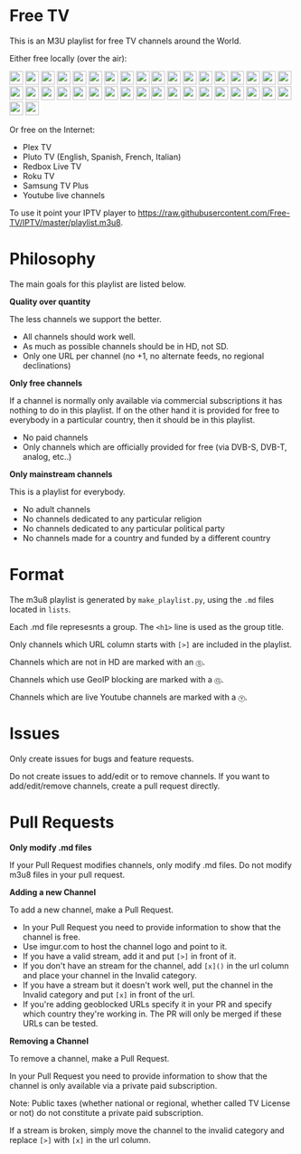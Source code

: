 Free TV
=======

This is an M3U playlist for free TV channels around the World.

Either free locally (over the air):

<img src="https://hatscripts.github.io/circle-flags/flags/gb.svg" width="24"> <img src="https://hatscripts.github.io/circle-flags/flags/us.svg" width="24"> <img src="https://hatscripts.github.io/circle-flags/flags/ca.svg" width="24"> <img src="https://hatscripts.github.io/circle-flags/flags/au.svg" width="24"> <img src="https://hatscripts.github.io/circle-flags/flags/ie.svg" width="24"> <img src="https://hatscripts.github.io/circle-flags/flags/es.svg" width="24"> <img src="https://hatscripts.github.io/circle-flags/flags/mx.svg" width="24"> <img src="https://hatscripts.github.io/circle-flags/flags/ar.svg" width="24"> <img src="https://hatscripts.github.io/circle-flags/flags/py.svg" width="24"> <img src="https://hatscripts.github.io/circle-flags/flags/de.svg" width="24"> <img src="https://hatscripts.github.io/circle-flags/flags/at.svg" width="24"> <img src="https://hatscripts.github.io/circle-flags/flags/fr.svg" width="24"> <img src="https://hatscripts.github.io/circle-flags/flags/be.svg" width="24"> <img src="https://hatscripts.github.io/circle-flags/flags/nl.svg" width="24"> <img src="https://hatscripts.github.io/circle-flags/flags/ch.svg" width="24"> <img src="https://hatscripts.github.io/circle-flags/flags/it.svg" width="24"> <img src="https://hatscripts.github.io/circle-flags/flags/sm.svg" width="24"> <img src="https://hatscripts.github.io/circle-flags/flags/tr.svg" width="24"> <img src="https://hatscripts.github.io/circle-flags/flags/gr.svg" width="24"> <img src="https://hatscripts.github.io/circle-flags/flags/sk.svg" width="24"> <img src="https://hatscripts.github.io/circle-flags/flags/si.svg" width="24"> <img src="https://hatscripts.github.io/circle-flags/flags/mt.svg" width="24"> <img src="https://hatscripts.github.io/circle-flags/flags/se.svg" width="24"> <img src="https://hatscripts.github.io/circle-flags/flags/dk.svg" width="24"> <img src="https://hatscripts.github.io/circle-flags/flags/fi.svg" width="24"> <img src="https://hatscripts.github.io/circle-flags/flags/hu.svg" width="24"> <img src="https://hatscripts.github.io/circle-flags/flags/cz.svg" width="24"> <img src="https://hatscripts.github.io/circle-flags/flags/ro.svg" width="24"> <img src="https://hatscripts.github.io/circle-flags/flags/ru.svg" width="24"> <img src="https://hatscripts.github.io/circle-flags/flags/by.svg" width="24">  <img src="https://hatscripts.github.io/circle-flags/flags/ua.svg" width="24"> <img src="https://hatscripts.github.io/circle-flags/flags/ee.svg" width="24"> <img src="https://hatscripts.github.io/circle-flags/flags/pt.svg" width="24"> <img src="https://hatscripts.github.io/circle-flags/flags/br.svg" width="24"> <img src="https://hatscripts.github.io/circle-flags/flags/in.svg" width="24"> <img src="https://hatscripts.github.io/circle-flags/flags/jp.svg" width="24"> <img src="https://hatscripts.github.io/circle-flags/flags/kr.svg" width="24"> <img src="https://hatscripts.github.io/circle-flags/flags/iq.svg" width="24">

Or free on the Internet:

- Plex TV
- Pluto TV (English, Spanish, French, Italian)
- Redbox Live TV
- Roku TV
- Samsung TV Plus
- Youtube live channels

To use it point your IPTV player to https://raw.githubusercontent.com/Free-TV/IPTV/master/playlist.m3u8.

Philosophy
==========

The main goals for this playlist are listed below.

**Quality over quantity**

The less channels we support the better.

- All channels should work well.
- As much as possible channels should be in HD, not SD.
- Only one URL per channel (no +1, no alternate feeds, no regional declinations)

**Only free channels**

If a channel is normally only available via commercial subscriptions it has nothing to do in this playlist. If on the other hand it is provided for free to everybody in a particular country, then it should be in this playlist.

- No paid channels
- Only channels which are officially provided for free (via DVB-S, DVB-T, analog, etc..)

**Only mainstream channels**

This is a playlist for everybody.

- No adult channels
- No channels dedicated to any particular religion
- No channels dedicated to any particular political party
- No channels made for a country and funded by a different country

Format
======

The m3u8 playlist is generated by `make_playlist.py`, using the `.md` files located in `lists`.

Each .md file represesnts a group. The `<h1>` line is used as the group title.

Only channels which URL column starts with `[>]` are included in the playlist.

Channels which are not in HD are marked with an `Ⓢ`.

Channels which use GeoIP blocking are marked with a `Ⓖ`.

Channels which are live Youtube channels are marked with a `Ⓨ`.

Issues
======

Only create issues for bugs and feature requests.

Do not create issues to add/edit or to remove channels. If you want to add/edit/remove channels, create a pull request directly.

Pull Requests
=============

**Only modify .md files**

If your Pull Request modifies channels, only modify .md files. Do not modify m3u8 files in your pull request.

**Adding a new Channel**

To add a new channel, make a Pull Request.

- In your Pull Request you need to provide information to show that the channel is free.
- Use imgur.com to host the channel logo and point to it.
- If you have a valid stream, add it and put `[>]` in front of it.
- If you don't have an stream for the channel, add `[x]()` in the url column and place your channel in the Invalid category.
- If you have a stream but it doesn't work well, put the channel in the Invalid category and put `[x]` in front of the url.
- If you're adding geoblocked URLs specify it in your PR and specify which country they're working in. The PR will only be merged if these URLs can be tested.

**Removing a Channel**

To remove a channel, make a Pull Request.

In your Pull Request you need to provide information to show that the channel is only available via a private paid subscription.

Note: Public taxes (whether national or regional, whether called TV License or not) do not constitute a private paid subscription.

If a stream is broken, simply move the channel to the invalid category and replace `[>]` with `[x]` in the url column.

